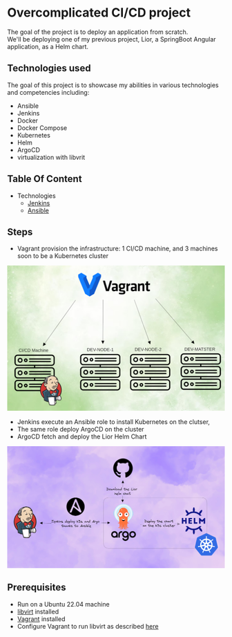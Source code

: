 # Overcomplicated CI/CD project

The goal of the project is to deploy an application from scratch.  
We'll be deploying one of my previous project, Lior, a SpringBoot Angular application, as a Helm chart.

## Technologies used

The goal of this project is to showcase my abilities in various technologies and competencies including:

- Ansible
- Jenkins
- Docker
- Docker Compose
- Kubernetes
- Helm
- ArgoCD
- virtualization with libvrit

## Table Of Content

- Technologies
  - [Jenkins](jenkins/README.md)
  - [Ansible](ansible/README.md)

## Steps

- Vagrant provision the infrastructure: 1 CI/CD machine, and 3 machines soon to be a Kubernetes cluster

![Provisionning](images/provisionning.png)

- Jenkins execute an Ansible role to install Kubernetes on the clutser,
- The same role deploy ArgoCD on the cluster
- ArgoCD fetch and deploy the Lior Helm Chart

![Deployment](images/deployment.png)

## Prerequisites

- Run on a Ubuntu 22.04 machine
- [libvirt](https://www.libvirt.org/) installed
- [Vagrant](https://www.vagrantup.com/) installed
- Configure Vagrant to run libvirt as described [here](https://computingforgeeks.com/using-vagrant-with-libvirt-on-linux/)
